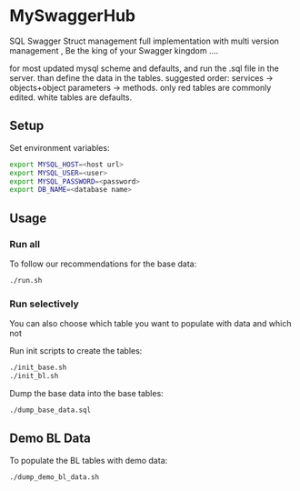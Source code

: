 # MySwaggerHub
SQL Swagger Struct management full implementation  with multi version management , Be the king of your Swagger kingdom .... 


for most updated mysql scheme and defaults, and run the .sql file in the server.
than define the data in the tables.
suggested order: services → objects+object parameters → methods.
only red tables are commonly edited. white tables are defaults.

## Setup

Set environment variables:
```bash
export MYSQL_HOST=<host url>
export MYSQL_USER=<user>
export MYSQL_PASSWORD=<password>
export DB_NAME=<database name>
``` 

## Usage

### Run all
To follow our recommendations for the base data:
```bash
./run.sh
```

### Run selectively 
You can also choose which table you want to populate with data and which not

Run init scripts to create the tables:
```bash
./init_base.sh
./init_bl.sh
```

Dump the base data into the base tables:
```bash
./dump_base_data.sql
``` 

## Demo BL Data
To populate the BL tables with demo data:
```bash
./dump_demo_bl_data.sh
```